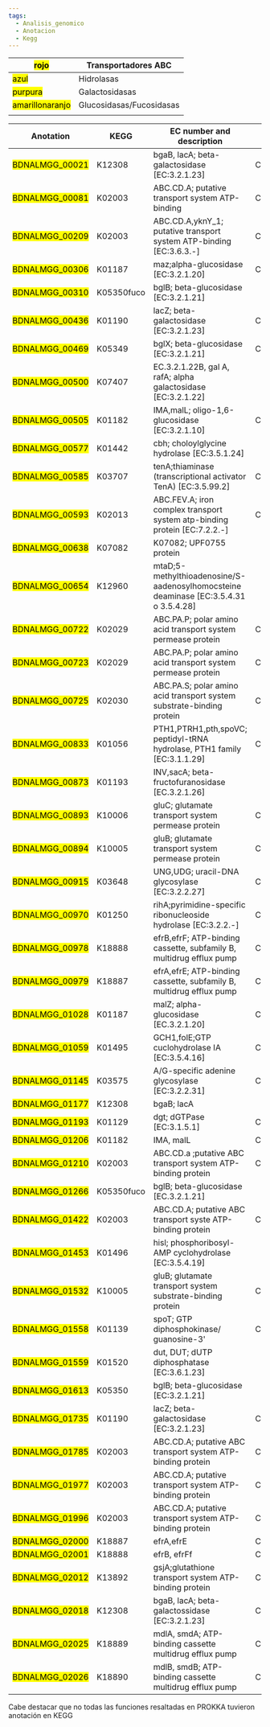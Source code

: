 ```yaml
---
tags:
  - Analisis_genomico
  - Anotacion
  - Kegg
---
```


| <mark class="hltr-red">rojo</mark>                                                | Transportadores ABC      |
| --------------------------------------------------------------------------------- | ------------------------ |
| <mark class="hltr-blue">azul</mark>                                               | Hidrolasas               |
| <mark class="hltr-purple">purpura</mark>                                          | Galactosidasas           |
| <mark class="hltr-yellow">amarillo</mark><mark class="hltr-orange">naranjo</mark> | Glucosidasas/Fucosidasas |
                                                                                  |                          |


| Anotation | KEGG | EC number and description | COG|
| -------------- | ---------- | ---------- | ---------- |
| <mark class="hltr-purple">BDNALMGG_00021</mark> | K12308     |bgaB, lacA; beta-galactosidase [EC:3.2.1.23] |COG1874
| <mark class="hltr-red">BDNALMGG_00081 </mark>| K02003     |ABC.CD.A; putative transport system ATP-binding |COG1136
| <mark class="hltr-red">BDNALMGG_00209</mark> | K02003     |ABC.CD.A,yknY_1; putative transport system ATP-binding [EC:3.6.3.-]|COG1136
| <mark class="hltr-purple">BDNALMGG_00306</mark> | K01187     |maz;alpha-glucosidase [EC:3.2.1.20] |COG0366
| <mark class="hltr-orange"><mark class="hltr-yellow">BDNALMGG_00310</mark> </mark>| K05350fuco |bglB; beta-glucosidase [EC:3.2.1.21]|
| <mark class="hltr-purple">BDNALMGG_00436</mark> | K01190     |lacZ; beta-galactosidase [EC:3.2.1.23]|COG3250
| <mark class="hltr-yellow">BDNALMGG_00469</mark> | K05349     |bglX; beta-glucosidase [EC:3.2.1.21] |COG1472
| <mark class="hltr-purple">BDNALMGG_00500</mark> | K07407     |EC.3.2.1.22B, gal A, rafA; alpha galactosidase [EC:3.2.1.22]|
| <mark class="hltr-yellow">BDNALMGG_00505 </mark>| K01182     |IMA,malL; oligo-1,6-glucosidase [EC:3.2.1.10]|COG0366
| <mark class="hltr-blue">BDNALMGG_00577</mark> | K01442     |cbh; choloylglycine hydrolase [EC:3.5.1.24]|
| <mark class="hltr-blue">BDNALMGG_00585 </mark>| K03707     |tenA;thiaminase (transcriptional activator TenA) [EC:3.5.99.2]|COG0819
| <mark class="hltr-red">BDNALMGG_00593</mark> | K02013     |ABC.FEV.A; iron complex transport system atp-binding protein [EC:7.2.2.-]|COG1119
| <mark class="hltr-yellow">BDNALMGG_00638</mark> | K07082     |K07082; UPF0755 protein|
| <mark class="hltr-blue">BDNALMGG_00654</mark> | K12960     |mtaD;5-methylthioadenosine/S-aadenosylhomocsteine deaminase [EC:3.5.4.31 o 3.5.4.28]|
| <mark class="hltr-red">BDNALMGG_00722</mark> | K02029     |ABC.PA.P; polar amino acid transport system permease protein|COG0765
| <mark class="hltr-red">BDNALMGG_00723</mark> | K02029     |ABC.PA.P; polar amino acid transport system permease protein|COG0765
| <mark class="hltr-red">BDNALMGG_00725</mark> | K02030     |ABC.PA.S; polar amino acid transport system substrate-binding protein|COG0834
| <mark class="hltr-blue">BDNALMGG_00833</mark> | K01056     |PTH1,PTRH1,pth,spoVC; peptidyl-tRNA hydrolase, PTH1 family [EC:3.1.1.29]|COG0193
| <mark class="hltr-blue">BDNALMGG_00873</mark> | K01193     |INV,sacA; beta-fructofuranosidase [EC.3.2.1.26]|
| <mark class="hltr-red">BDNALMGG_00893</mark> | K10006     |gluC; glutamate transport system permease protein|COG0765
| <mark class="hltr-red">BDNALMGG_00894</mark> | K10005     |gluB; glutamate transport system permease protein|COG0834
| <mark class="hltr-yellow">BDNALMGG_00915</mark> | K03648     |UNG,UDG; uracil-DNA glycosylase [EC:3.2.2.27]|COG0692
| <mark class="hltr-blue">BDNALMGG_00970 </mark>| K01250     |rihA;pyrimidine-specific ribonucleoside hydrolase [EC:3.2.2.-]|COG1957
| <mark class="hltr-red">BDNALMGG_00978</mark> | K18888     |efrB,efrF; ATP-binding cassette, subfamily B, multidrug efflux pump|COG1132
| <mark class="hltr-red">BDNALMGG_00979</mark> | K18887     |efrA,efrE; ATP-binding cassette, subfamily B, multidrug efflux pump|COG1132
| <mark class="hltr-yellow">BDNALMGG_01028</mark> | K01187     |malZ; alpha-glucosidase [EC.3.2.1.20]|COG0366
| <mark class="hltr-blue">BDNALMGG_01059</mark> | K01495     |GCH1,folE;GTP cuclohydrolase IA [EC:3.5.4.16]|COG0302
| <mark class="hltr-yellow">BDNALMGG_01145</mark> | K03575     | A/G-specific adenine glycosylase [EC:3.2.2.31]|COG1194
| <mark class="hltr-purple">BDNALMGG_01177</mark> | K12308     |bgaB; lacA|
| <mark class="hltr-blue">BDNALMGG_01193</mark> | K01129     |dgt; dGTPase [EC:3.1.5.1]|COG0232
| <mark class="hltr-yellow">BDNALMGG_01206</mark> | K01182     |IMA, malL|COG0366
| <mark class="hltr-red">BDNALMGG_01210</mark> | K02003     |ABC.CD.a ;putative ABC transport system ATP-binding protein|COG1136
| <mark class="hltr-orange"><mark class="hltr-yellow">BDNALMGG_01266</mark></mark> | K05350fuco |bglB; beta-glucosidase [EC.3.2.1.21]|
| <mark class="hltr-red">BDNALMGG_01422</mark> | K02003     |ABC.CD.A; putative ABC transport syste ATP-binding protein|COG1136
| <mark class="hltr-blue">BDNALMGG_01453</mark> | K01496     |hisl; phosphoribosyl-AMP cyclohydrolase [EC:3.5.4.19]|
| <mark class="hltr-red">BDNALMGG_01532</mark> | K10005     |gluB; glutamate transport system substrate-binding protein|COG834
| <mark class="hltr-blue">BDNALMGG_01558</mark> | K01139     |spoT; GTP diphosphokinase/ guanosine-3'|COG0317
| <mark class="hltr-blue">BDNALMGG_01559</mark> | K01520     |dut, DUT; dUTP diphosphatase [EC:3.6.1.23]|
| <mark class="hltr-yellow">BDNALMGG_01613 </mark>| K05350     |bglB; beta-glucosidase [EC:3.2.1.21]|
| <mark class="hltr-purple">BDNALMGG_01735</mark>| K01190     |lacZ; beta-galactosidase [EC:3.2.1.23]|COG3250
| <mark class="hltr-red">BDNALMGG_01785</mark> | K02003     |ABC.CD.A; putative ABC transport system ATP-binding protein|COG1136
| <mark class="hltr-red">BDNALMGG_01977</mark> | K02003     |ABC.CD.A; putative transport system ATP-binding protein|COG1136
| <mark class="hltr-red">BDNALMGG_01996</mark> | K02003     |ABC.CD.A; putative transport system ATP-binding protein|COG1132
| <mark class="hltr-red">BDNALMGG_02000</mark> | K18887     |efrA,efrE|COG1132
| <mark class="hltr-red">BDNALMGG_02001</mark> | K18888     |efrB, efrFf|COG1123
| <mark class="hltr-red">BDNALMGG_02012</mark> | K13892     |gsjA;glutathione transport system ATP-binding protein|COG1874
| <mark class="hltr-purple">BDNALMGG_02018</mark> | K12308     |bgaB, lacA; beta-galactossidase [EC:3.2.1.23]|COG1874
| <mark class="hltr-red">BDNALMGG_02025</mark> | K18889     |mdlA, smdA; ATP-binding cassette multidrug efflux pump|COG1132
| <mark class="hltr-red">BDNALMGG_02026</mark> | K18890     |mdlB, smdB; ATP-binding cassette multidrug efflux pump|COG1132
Cabe destacar que no todas las funciones resaltadas en PROKKA tuvieron anotación en KEGG



